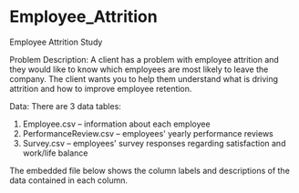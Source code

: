 # Employee_Attrition
Employee Attrition Study

Problem Description:
A client has a problem with employee attrition and they would like to know which employees are most likely to leave the company. The client wants you to help them understand what is driving attrition and how to improve employee retention. 



Data:
There are 3 data tables:
1.	Employee.csv – information about each employee
2.	PerformanceReview.csv – employees' yearly performance reviews
3.	Survey.csv – employees' survey responses regarding satisfaction and work/life balance

The embedded file below shows the column labels and descriptions of the data contained in each column.
